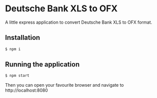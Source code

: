 # Deutsche Bank XLS to OFX

A little express application to convert Deutsche Bank XLS to OFX format.

## Installation

```sh
$ npm i
```

## Running the application

```sh
$ npm start
```

Then you can open your favourite browser and navigate to http://localhost:8080

